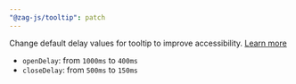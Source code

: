 ```yaml
---
"@zag-js/tooltip": patch
---
```


Change default delay values for tooltip to improve accessibility.
[Learn more](https://www.nngroup.com/articles/timing-exposing-content)

- `openDelay`: from `1000ms` to `400ms`
- `closeDelay`: from `500ms` to `150ms`
